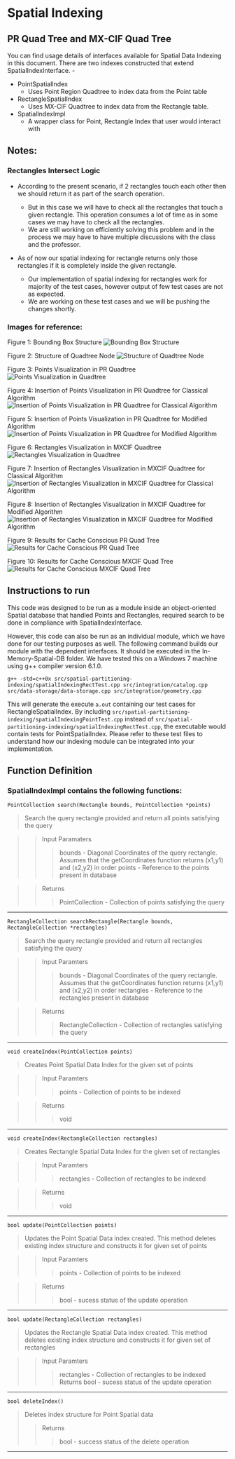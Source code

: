 # Spatial Indexing

## PR Quad Tree and MX-CIF Quad Tree

You can find usage details of interfaces available for Spatial Data Indexing in this document.
There are two indexes constructed that extend SpatialIndexInterface. - 

* PointSpatialIndex
	* Uses Point Region Quadtree to index data from the Point table
* RectangleSpatialIndex 
	* Uses MX-CIF Quadtree to index data from the Rectangle table.
* SpatialIndexImpl
    * A wrapper class for Point, Rectangle Index that user would interact with

## Notes:

### Rectangles Intersect Logic

* According to the present scenario, if 2 rectangles touch each other then we should return it as part of the search operation. 
	* But in this case we will have to check all the rectangles that touch a given rectangle. This operation consumes a lot of time as in some cases we may have to check all the rectangles.
	* We are still working on efficiently solving this problem and in the process we may have to have multiple discussions with the class and the professor.

* As of now our spatial indexing for rectangle returns only those rectangles if it is completely inside the given rectangle.
	* Our implementation of spatial indexing for rectangles work for majority of the test cases, however output of few test cases are not as expected. 
	* We are working on these test cases and we will be pushing the changes shortly.

### Images for reference:

Figure 1: Bounding Box Structure 
![Bounding Box Structure](https://github.com/nakulchawla09/advances-quadtree/blob/master/new/advdbSpatialTest/Test/Images/BoundingBoxStructure.png)

Figure 2: Structure of Quadtree Node
![Structure of Quadtree Node](https://github.com/nakulchawla09/advances-quadtree/blob/master/new/advdbSpatialTest/Test/Images/StructureOfQuadtreeNode.png)

Figure 3: Points Visualization in PR Quadtree
![Points Visualization in Quadtree](https://github.com/nakulchawla09/advances-quadtree/blob/master/new/advdbSpatialTest/Test/Images/TestCase1PointsVisualization.png)

Figure 4: Insertion of Points Visualization in PR Quadtree for Classical Algorithm
![Insertion of Points Visualization in PR Quadtree for Classical Algorithm](https://github.com/magic679/In-Memory-Spatial-DB/blob/spatial-indexing-dev/src/spatial-partitioning-indexing/spatialTests/Images/report-pr-1-samat.png)

Figure 5: Insertion of Points Visualization in PR Quadtree for Modified Algorithm
![Insertion of Points Visualization in PR Quadtree for Modified Algorithm](https://github.com/magic679/In-Memory-Spatial-DB/blob/spatial-indexing-dev/src/spatial-partitioning-indexing/spatialTests/Images/report-pr-1.png)

Figure 6: Rectangles Visualization in MXCIF Quadtree
![Rectangles Visualization in Quadtree](https://github.com/nakulchawla09/advances-quadtree/blob/master/new/advdbSpatialTest/Test/Images/TestCaseRectangulesVisualization.png)

Figure 7: Insertion of Rectangles Visualization in MXCIF Quadtree for Classical Algorithm
![Insertion of Rectangles Visualization in MXCIF Quadtree for Classical Algorithm](https://github.com/magic679/In-Memory-Spatial-DB/blob/spatial-indexing-dev/src/spatial-partitioning-indexing/spatialTests/Images/report-mxcif-1-samat.png)

Figure 8: Insertion of Rectangles Visualization in MXCIF Quadtree for Modified Algorithm
![Insertion of Rectangles Visualization in MXCIF Quadtree for Modified Algorithm](https://github.com/magic679/In-Memory-Spatial-DB/blob/spatial-indexing-dev/src/spatial-partitioning-indexing/spatialTests/Images/report-mxcif-1.png)

Figure 9: Results for Cache Conscious PR Quad Tree
![Results for Cache Conscious PR Quad Tree](https://github.com/magic679/In-Memory-Spatial-DB/blob/spatial-indexing-dev/src/spatial-partitioning-indexing/spatialTests/Images/report-pr-memory.png)

Figure 10: Results for Cache Conscious MXCIF Quad Tree
![Results for Cache Conscious MXCIF Quad Tree](https://github.com/magic679/In-Memory-Spatial-DB/blob/spatial-indexing-dev/src/spatial-partitioning-indexing/spatialTests/Images/report-mxcif-memory.png)



## Instructions to run
This code was designed to be run as a module inside an object-oriented Spatial database that handled Points and Rectangles, required search to be done in compliance with SpatialIndexInterface.

However, this code can also be run as an individual module, which we have done for our testing purposes as well. 
The following command builds our module with the dependent interfaces. It should be executed in the In-Memory-Spatial-DB folder. We have tested this on a Windows 7 machine using g++ compiler version 6.1.0.

`g++ -std=c++0x src/spatial-partitioning-indexing/spatialIndexingRectTest.cpp src/integration/catalog.cpp src/data-storage/data-storage.cpp src/integration/geometry.cpp`

This will generate the execute `a.out` containing our test cases for RectangleSpatialIndex. By including `src/spatial-partitioning-indexing/spatialIndexingPointTest.cpp` instead of `src/spatial-partitioning-indexing/spatialIndexingRectTest.cpp`, the executable would contain tests for PointSpatialIndex. Please refer to these test files to understand how our indexing module can be integrated into your implementation.

## Function Definition

### SpatialIndexImpl contains the following functions:
`PointCollection search(Rectangle bounds, PointCollection *points)`

>Search the query rectangle provided and return all points satisfying the query

>>Input Paramaters
>>>bounds - Diagonal Coordinates of the query rectangle. Assumes that the getCoordinates function returns (x1,y1) and (x2,y2) in order
>>>points - Reference to the points present in database

>> Returns
>>> PointCollection - Collection of points satisfying the query


---		

`RectangleCollection searchRectangle(Rectangle bounds, RectangleCollection *rectangles)`
>Search the query rectangle provided and return all rectangles satisfying the query

>>Input Paramters
>>>bounds - Diagonal Coordinates of the query rectangle. Assumes that the getCoordinates function returns (x1,y1) and (x2,y2) in order
>>>rectangles - Reference to the rectangles present in database

>>Returns
>>>RectangleCollection - Collection of rectangles satisfying the query

---	

`void createIndex(PointCollection points)`

>Creates Point Spatial Data Index for the given set of points

>>Input Paramters
>>>points - Collection of points to be indexed

>>Returns
>>>void

---	

`void createIndex(RectangleCollection rectangles)`

>Creates Rectangle Spatial Data Index for the given set of rectangles

>>Input Paramters
>>>rectangles - Collection of rectangles to be indexed

>>Returns
>>>void

---

`bool update(PointCollection points)`

>Updates the Point Spatial Data index created. This method deletes existing index structure and constructs it for given set of points

>>Input Paramters
>>>points - Collection of points to be indexed

>>Returns
>>>bool - sucess status of the update operation

---	
	
`bool update(RectangleCollection rectangles)`
>Updates the Rectangle Spatial Data index created. This method deletes existing index structure and constructs it for given set of rectangles

>>Input Paramters
>>>rectangles - Collection of rectangles to be indexed
>>Returns
>>>bool - sucess status of the update operation

---	

`bool deleteIndex()`

>Deletes index structure for Point Spatial data
>>Returns
>>>bool - success status of the delete operation

---		
